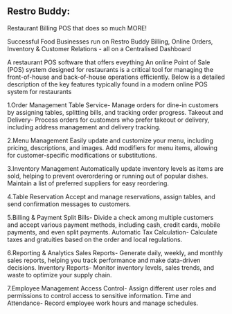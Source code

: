 Restro Buddy:
------------

Restaurant Billing POS that does so much MORE!

Successful Food Businesses run on Restro Buddy
Billing, Online Orders, Inventory & Customer Relations - all on a Centralised Dashboard

A restaurant POS software that offers eveything
An online Point of Sale (POS) system designed for restaurants is a critical tool for managing the front-of-house and back-of-house operations efficiently. Below is a detailed description of the key features typically found in a modern online POS system for restaurants

1.Order Management
Table Service- Manage orders for dine-in customers by assigning tables, splitting bills, and tracking order progress.
Takeout and Delivery- Process orders for customers who prefer takeout or delivery, including address management and delivery tracking.

2.Menu Management
Easily update and customize your menu, including pricing, descriptions, and images.
Add modifiers for menu items, allowing for customer-specific modifications or substitutions.

3.Inventory Management
Automatically update inventory levels as items are sold, helping to prevent overordering or running out of popular dishes.
Maintain a list of preferred suppliers for easy reordering.

4.Table Reservation
Accept and manage reservations, assign tables, and send confirmation messages to customers.

5.Billing & Payment
Split Bills- Divide a check among multiple customers and accept various payment methods, including cash, credit cards, mobile payments, and even split payments.
Automatic Tax Calculation- Calculate taxes and gratuities based on the order and local regulations.

6.Reporting & Analytics
Sales Reports- Generate daily, weekly, and monthly sales reports, helping you track performance and make data-driven decisions.
Inventory Reports- Monitor inventory levels, sales trends, and waste to optimize your supply chain.

7.Employee Management
Access Control- Assign different user roles and permissions to control access to sensitive information.
Time and Attendance- Record employee work hours and manage schedules.
